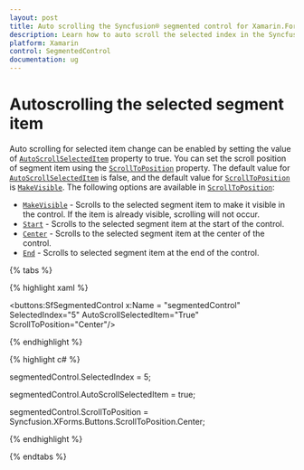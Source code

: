 ```yaml
---
layout: post
title: Auto scrolling the Syncfusion® segmented control for Xamarin.Forms
description: Learn how to auto scroll the selected index in the Syncfusion® segmented control (SfSegmentedControl) for Xamarin.Forms
platform: Xamarin
control: SegmentedControl
documentation: ug
---
```


# Autoscrolling the selected segment item

Auto scrolling for selected item change can be enabled by setting the value of [`AutoScrollSelectedItem`](https://help.syncfusion.com/cr/xamarin/Syncfusion.XForms.Buttons.SfSegmentedControl.html#Syncfusion_XForms_Buttons_SfSegmentedControl_AutoScrollSelectedItem) property to true. You can set the scroll position of segment item using the [`ScrollToPosition`](https://help.syncfusion.com/cr/xamarin/Syncfusion.XForms.Buttons.SfSegmentedControl.html#Syncfusion_XForms_Buttons_SfSegmentedControl_ScrollToPosition) property. The default value for [`AutoScrollSelectedItem`](https://help.syncfusion.com/cr/xamarin/Syncfusion.XForms.Buttons.SfSegmentedControl.html#Syncfusion_XForms_Buttons_SfSegmentedControl_AutoScrollSelectedItem) is false, and the default value for [`ScrollToPosition`](https://help.syncfusion.com/cr/xamarin/Syncfusion.XForms.Buttons.SfSegmentedControl.html#Syncfusion_XForms_Buttons_SfSegmentedControl_ScrollToPosition) is [`MakeVisible`](https://help.syncfusion.com/cr/xamarin/Syncfusion.XForms.Buttons.ScrollToPosition.html#Syncfusion_XForms_Buttons_ScrollToPosition_MakeVisible). The following options are available in [`ScrollToPosition`](https://help.syncfusion.com/cr/xamarin/Syncfusion.XForms.Buttons.SfSegmentedControl.html#Syncfusion_XForms_Buttons_SfSegmentedControl_ScrollToPosition):
	
* [`MakeVisible`](https://help.syncfusion.com/cr/xamarin/Syncfusion.XForms.Buttons.ScrollToPosition.html#Syncfusion_XForms_Buttons_ScrollToPosition_MakeVisible) -  Scrolls to the selected segment item to make it visible in the control. If the item is already visible, scrolling will not occur.
* [`Start`](https://help.syncfusion.com/cr/xamarin/Syncfusion.XForms.Buttons.ScrollToPosition.html#Syncfusion_XForms_Buttons_ScrollToPosition_Start) -  Scrolls to the selected segment item at the start of the control.
* [`Center`](https://help.syncfusion.com/cr/xamarin/Syncfusion.XForms.Buttons.ScrollToPosition.html#Syncfusion_XForms_Buttons_ScrollToPosition_Center) - Scrolls to the selected segment item at the center of the control.
* [`End`](https://help.syncfusion.com/cr/xamarin/Syncfusion.XForms.Buttons.ScrollToPosition.html#Syncfusion_XForms_Buttons_ScrollToPosition_End) - Scrolls to selected segment item at the end of the control.

{% tabs %}

{% highlight xaml %}

 <buttons:SfSegmentedControl x:Name = "segmentedControl" SelectedIndex="5" AutoScrollSelectedItem="True" ScrollToPosition="Center"/>

{% endhighlight %}

{% highlight c# %}

segmentedControl.SelectedIndex = 5;

segmentedControl.AutoScrollSelectedItem = true;

segmentedControl.ScrollToPosition = Syncfusion.XForms.Buttons.ScrollToPosition.Center;

{% endhighlight %}

{% endtabs %}
